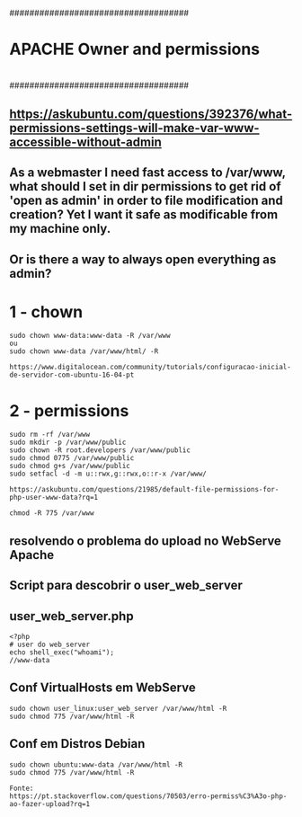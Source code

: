 ####################################
#                                  #
#   APACHE  Owner and permissions  #
#                                  #
####################################


## https://askubuntu.com/questions/392376/what-permissions-settings-will-make-var-www-accessible-without-admin
## As a webmaster I need fast access to /var/www, what should I set in dir permissions to get rid of 'open as admin' in order to file modification and creation? Yet I want it safe as modificable from my machine only.
## Or is there a way to always open everything as admin?



# 1 - chown
	sudo chown www-data:www-data -R /var/www
	ou 
	sudo chown www-data /var/www/html/ -R

	https://www.digitalocean.com/community/tutorials/configuracao-inicial-de-servidor-com-ubuntu-16-04-pt




# 2 - permissions
	sudo rm -rf /var/www
	sudo mkdir -p /var/www/public
	sudo chown -R root.developers /var/www/public
	sudo chmod 0775 /var/www/public
	sudo chmod g+s /var/www/public
	sudo setfacl -d -m u::rwx,g::rwx,o::r-x /var/www/

	https://askubuntu.com/questions/21985/default-file-permissions-for-php-user-www-data?rq=1
	
	chmod -R 775 /var/www






## resolvendo o problema do upload no WebServe Apache

## Script para descobrir o user_web_server
## user_web_server.php
	<?php
	# user do web_server
	echo shell_exec("whoami");
	//www-data


## Conf VirtualHosts em WebServe
	sudo chown user_linux:user_web_server /var/www/html -R
	sudo chmod 775 /var/www/html -R


## Conf em Distros Debian
	sudo chown ubuntu:www-data /var/www/html -R
	sudo chmod 775 /var/www/html -R

	Fonte:
	https://pt.stackoverflow.com/questions/70503/erro-permiss%C3%A3o-php-ao-fazer-upload?rq=1
	
